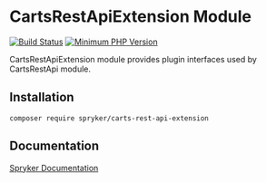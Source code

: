 # CartsRestApiExtension Module
[![Build Status](https://travis-ci.org/spryker/carts-rest-api-extension.svg)](https://travis-ci.org/spryker/carts-rest-api-extension)
[![Minimum PHP Version](https://img.shields.io/badge/php-%3E%3D%207.3-8892BF.svg)](https://php.net/)

CartsRestApiExtension module provides plugin interfaces used by CartsRestApi module.

## Installation

```
composer require spryker/carts-rest-api-extension
```

## Documentation

[Spryker Documentation](https://academy.spryker.com/developing_with_spryker/module_guide/modules.html)
